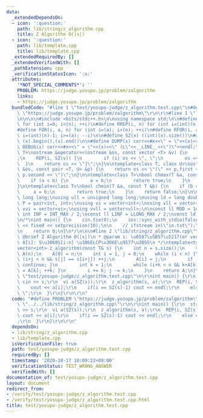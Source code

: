 ```yaml
---
data:
  _extendedDependsOn:
  - icon: ':question:'
    path: lib/string/z_algorithm.cpp
    title: Z Algorithm O(|s|)
  - icon: ':question:'
    path: lib/template.cpp
    title: lib/template.cpp
  _extendedRequiredBy: []
  _extendedVerifiedWith: []
  _pathExtension: cpp
  _verificationStatusIcon: ':x:'
  attributes:
    '*NOT_SPECIAL_COMMENTS*': ''
    PROBLEM: https://judge.yosupo.jp/problem/zalgorithm
    links:
    - https://judge.yosupo.jp/problem/zalgorithm
  bundledCode: "#line 1 \"test/yosupo-judge/z_algorithm.test.cpp\"\n#define PROBLEM\
    \ \"https://judge.yosupo.jp/problem/zalgorithm\"\r\n\r\n#line 1 \"lib/template.cpp\"\
    \n\n\n\n#include <bits/stdc++.h>\n\nusing namespace std;\n\n#define REP(i, n)\
    \ for (int i=0; i<(n); ++i)\n#define RREP(i, n) for (int i=(int)(n)-1; i>=0; --i)\n\
    #define FOR(i, a, n) for (int i=(a); i<(n); ++i)\n#define RFOR(i, a, n) for (int\
    \ i=(int)(n)-1; i>=(a); --i)\n\n#define SZ(x) ((int)(x).size())\n#define ALL(x)\
    \ (x).begin(),(x).end()\n\n#define DUMP(x) cerr<<#x<<\" = \"<<(x)<<endl\n#define\
    \ DEBUG(x) cerr<<#x<<\" = \"<<(x)<<\" (L\"<<__LINE__<<\")\"<<endl;\n\ntemplate<class\
    \ T>\nostream &operator<<(ostream &os, const vector <T> &v) {\n    os << \"[\"\
    ;\n    REP(i, SZ(v)) {\n        if (i) os << \", \";\n        os << v[i];\n  \
    \  }\n    return os << \"]\";\n}\n\ntemplate<class T, class U>\nostream &operator<<(ostream\
    \ &os, const pair <T, U> &p) {\n    return os << \"(\" << p.first << \" \" <<\
    \ p.second << \")\";\n}\n\ntemplate<class T>\nbool chmax(T &a, const T &b) {\n\
    \    if (a < b) {\n        a = b;\n        return true;\n    }\n    return false;\n\
    }\n\ntemplate<class T>\nbool chmin(T &a, const T &b) {\n    if (b < a) {\n   \
    \     a = b;\n        return true;\n    }\n    return false;\n}\n\nusing ll =\
    \ long long;\nusing ull = unsigned long long;\nusing ld = long double;\nusing\
    \ P = pair<int, int>;\nusing vi = vector<int>;\nusing vll = vector<ll>;\nusing\
    \ vvi = vector<vi>;\nusing vvll = vector<vll>;\n\nconst ll MOD = 1e9 + 7;\nconst\
    \ int INF = INT_MAX / 2;\nconst ll LINF = LLONG_MAX / 2;\nconst ld eps = 1e-9;\n\
    \n/*\nint main() {\n    cin.tie(0);\n    ios::sync_with_stdio(false);\n    cout\
    \ << fixed << setprecision(10);\n\n    // ifstream in(\"in.txt\");\n    // cin.rdbuf(in.rdbuf());\n\
    \n    return 0;\n}\n*/\n\n\n#line 2 \"lib/string/z_algorithm.cpp\"\n\n/**\n *\
    \ @brief Z Algorithm O(|s|)\n * @param s: \u6587\u5B57\u5217(or vector)\n * @return\
    \ A[i]: S\u3068S[i:n] \u306ELCP\u306E\u9577\u3055\n */\ntemplate<typename T>\n\
    vector<int> z_algorithm(const T& s) {\n    int n = s.size();\n    vector<int>\
    \ A(n);\n    A[0] = n;\n    int i = 1, j = 0;\n    while (i < n) {\n        while\
    \ (i+j < n && s[j] == s[i+j]) ++j;\n        A[i] = j;\n        if (j == 0) { ++i;\
    \ continue; }\n        int k = 1;\n        while (i+k < n && k+A[k] < j) { A[i+k]\
    \ = A[k]; ++k; }\n        i += k; j -= k;\n    }\n    return A;\n}\n\n#line 4\
    \ \"test/yosupo-judge/z_algorithm.test.cpp\"\n\r\nint main() {\r\n  string s;\
    \ cin >> s;\r\n  vi a(SZ(s));\r\n  z_algorithm(s, a);\r\n  REP(i, SZ(s)) {\r\n\
    \    cout << a[i];\r\n    if(i == SZ(s)-1) cout << endl;\r\n    else cout << \"\
    \ \";\r\n  }\r\n}\r\n\r\n"
  code: "#define PROBLEM \"https://judge.yosupo.jp/problem/zalgorithm\"\r\n\r\n#include\
    \ \"../../lib/string/z_algorithm.cpp\"\r\n\r\nint main() {\r\n  string s; cin\
    \ >> s;\r\n  vi a(SZ(s));\r\n  z_algorithm(s, a);\r\n  REP(i, SZ(s)) {\r\n   \
    \ cout << a[i];\r\n    if(i == SZ(s)-1) cout << endl;\r\n    else cout << \" \"\
    ;\r\n  }\r\n}\r\n\r\n"
  dependsOn:
  - lib/string/z_algorithm.cpp
  - lib/template.cpp
  isVerificationFile: true
  path: test/yosupo-judge/z_algorithm.test.cpp
  requiredBy: []
  timestamp: '2020-10-17 10:09:22+09:00'
  verificationStatus: TEST_WRONG_ANSWER
  verifiedWith: []
documentation_of: test/yosupo-judge/z_algorithm.test.cpp
layout: document
redirect_from:
- /verify/test/yosupo-judge/z_algorithm.test.cpp
- /verify/test/yosupo-judge/z_algorithm.test.cpp.html
title: test/yosupo-judge/z_algorithm.test.cpp
---
```

